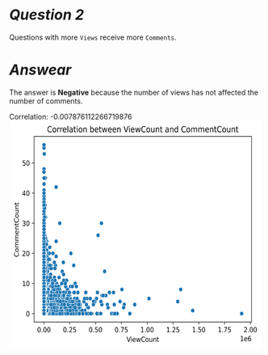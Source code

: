 # *Question  2*

Questions with more `Views` receive more `Comments`.

# *Answear*

The answer is **Negative** because the number of views has not affected the number of comments.

Correlation: -0.007876112266719876
<img src="https://github.com/Hadikamali/SOF-output-file-analysis-part-B/blob/main/Answer-Q2/Result%20question%202.png" width="500" height="450">
